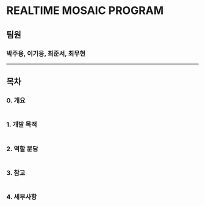 REALTIME MOSAIC PROGRAM
===
## 팀원
### 박주용, 이기웅, 최준서, 최무현
---
## 목차
### 0. 개요
#

### 1. 개발 목적
#

### 2. 역할 분담
#

### 3. 참고
#

### 4. 세부사항


